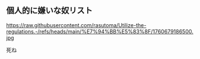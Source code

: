 ## 個人的に嫌いな奴リスト

https://raw.githubusercontent.com/rasutoma/Utilize-the-regulations.-/refs/heads/main/%E7%94%BB%E5%83%8F/1760679186500.jpg

死ね
